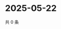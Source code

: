 # 2025-05-22

共 0 条

<!-- BEGIN ZHIHUVIDEO -->
<!-- 最后更新时间 Thu May 22 2025 11:37:32 GMT+0800 (China Standard Time) -->

<!-- END ZHIHUVIDEO -->
